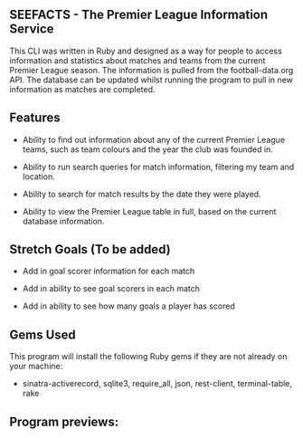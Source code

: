 SEEFACTS - The Premier League Information Service
-------------------------------------------------

This CLI was written in Ruby and designed as a way for people to access information and statistics about matches and teams from the current Premier League season. The information is pulled from the football-data.org API. The database can be updated whilst running the program to pull in new information as matches are completed.

Features
--------

- Ability to find out information about any of the current Premier League teams, such as team colours and the year the club  was founded in.

- Ability to run search queries for match information, filtering my team and location.

- Ability to search for match results by the date they were played.

- Ability to view the Premier League table in full, based on the current database information.

Stretch Goals (To be added)
---------------------------

- Add in goal scorer information for each match

- Add in ability to see goal scorers in each match

- Add in ability to see how many goals a player has scored

Gems Used
---------

This program will install the following Ruby gems if they are not already on your machine:

- sinatra-activerecord, sqlite3, require_all, json, rest-client, terminal-table, rake


Program previews:
-----------------

